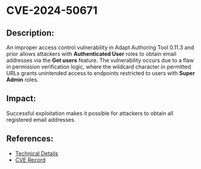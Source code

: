 # CVE-2024-50671

## Description:

An improper access control vulnerability in Adapt Authoring Tool 0.11.3 and prior allows attackers with **Authenticated User** roles to obtain email addresses via the **Get users** feature. The vulnerability occurs due to a flaw in permission verification logic, where the wildcard character in permitted URLs grants unintended access to endpoints restricted to users with **Super Admin** roles.

## Impact:

Successful exploitation makes it possible for attackers to obtain all registered email addresses.

## References:

- [Technical Details](<https://pages.dos-m0nk3y.com/blog/cve/Adapt Authoring Tool 0.11.3 - Authenticated Remote Code Execution/#improper-access-control-cve-2024-50671>)
- [CVE Record](https://www.cve.org/CVERecord?id=CVE-2024-50671)

